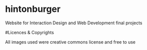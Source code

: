 # hintonburger
Website for Interaction Design and Web Development final projects

#Licences & Copyrights

All images used were creative commons license and free to use


